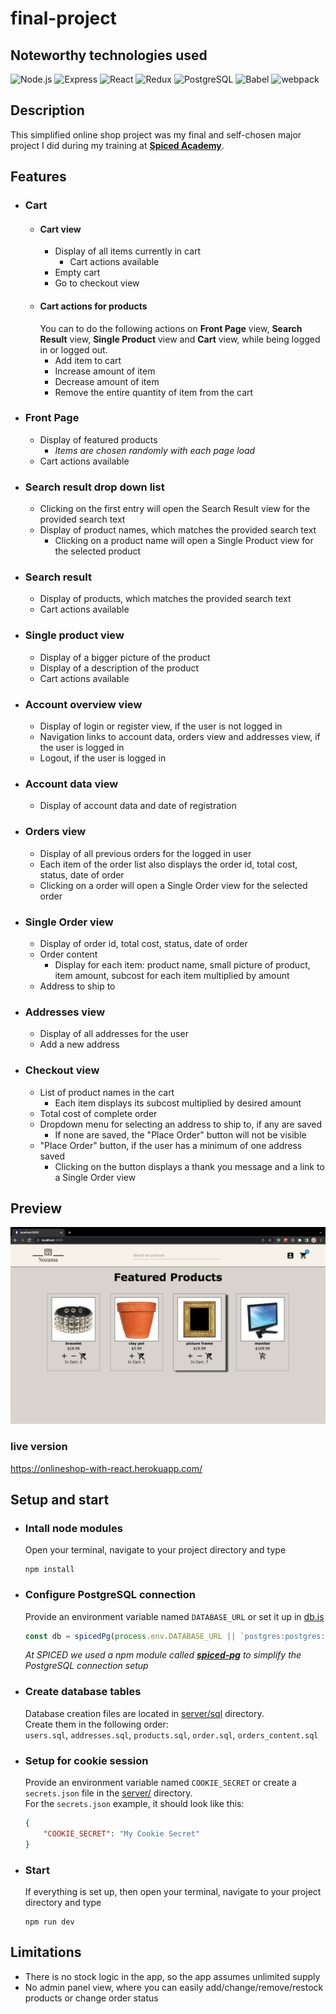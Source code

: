 # **final-project**
## **Noteworthy technologies used**
![Node.js](https://img.shields.io/badge/Node.js-339933?style=for-the-badge&logo=nodedotjs&logoColor=white)
![Express](https://img.shields.io/badge/Express.js-000000?style=for-the-badge&logo=express&logoColor=white)
![React](https://img.shields.io/badge/React-20232A?style=for-the-badge&logo=react&logoColor=61DAFB)
![Redux](https://img.shields.io/badge/Redux-593D88?style=for-the-badge&logo=redux&logoColor=white)
![PostgreSQL](https://img.shields.io/badge/PostgreSQL-316192?style=for-the-badge&logo=postgresql&logoColor=white)
![Babel](https://img.shields.io/badge/Babel-F9DC3E?style=for-the-badge&logo=babel&logoColor=white)
![webpack](https://img.shields.io/badge/Webpack-8DD6F9?style=for-the-badge&logo=Webpack&logoColor=white)
## **Description**
This simplified online shop project was my final and self-chosen major project I did during my training at **[Spiced Academy](https://www.spiced-academy.com/)**.

## **Features**

- ### **Cart**
    - #### **Cart view**
        - Display of all items currently in cart
            - Cart actions available
        - Empty cart
        - Go to checkout view
    - #### **Cart actions for products**
        You can to do the following actions on **Front Page** view, **Search Result** view, **Single Product** view and **Cart** view, while being logged in or logged out.
        - Add item to cart
        - Increase amount of item
        - Decrease amount of item
        - Remove the entire quantity of item from the cart
- ### **Front Page**
    - Display of featured products
        - *Items are chosen randomly with each page load*
    - Cart actions available    
- ### **Search result drop down list**
    - Clicking on the first entry will open the Search Result view for the provided search text
    - Display of product names, which matches the provided search text
        - Clicking on a product name will open a Single Product view for the selected product
- ### **Search result**
    - Display of products, which matches the provided search text
    - Cart actions available
- ### **Single product view**
    - Display of a bigger picture of the product
    - Display of a description of the product
    - Cart actions available
- ### **Account overview view**
    - Display of login or register view, if the user is not logged in
    - Navigation links to account data, orders view and addresses view, if the user is logged in
    - Logout, if the user is logged in
- ### **Account data view**
    - Display of account data and date of registration
- ### **Orders view**
    - Display of all previous orders for the logged in user
    - Each item of the order list also displays the order id, total cost, status, date of order
    - Clicking on a order will open a Single Order view for the selected order
- ### **Single Order view**
    - Display of order id, total cost, status, date of order
    - Order content
        - Display for each item: product name, small picture of product, item amount, subcost for each item multiplied by amount
    - Address to ship to
- ### **Addresses view**
    - Display of all addresses for the user
    - Add a new address
- ### **Checkout view**
    - List of product names in the cart
        - Each item displays its subcost multiplied by desired amount
    - Total cost of complete order  
    - Dropdown menu for selecting an address to ship to, if any are saved
        - If none are saved, the "Place Order" button will not be visible  
    - "Place Order" button, if the user has a minimum of one address saved
        - Clicking on the button displays a thank you message and a link to a Single Order view


## **Preview**
![Project picture](https://raw.githubusercontent.com/sTa42/final-project/master/project_pictures/example_pic.png)
### **live version**
https://onlineshop-with-react.herokuapp.com/

## **Setup and start**
- ### **Intall node modules**
    Open your terminal, navigate to your project directory and type
    ````console
    npm install
    ````
- ### **Configure PostgreSQL connection**
    Provide an environment variable named `DATABASE_URL` or set it up in [db.js](server/middlewares/db.js)
    ````js
    const db = spicedPg(process.env.DATABASE_URL || `postgres:postgres:postgres@localhost:5432/onlineshop`);
    ````
    *At SPICED we used a npm module called **[spiced-pg](https://www.npmjs.com/package/spiced-pg)** to simplify the PostgreSQL connection setup*
- ### **Create database tables**
    Database creation files are located in [server/sql](server/sql) directory.  
    Create them in the following order:  
    `users.sql`, `addresses.sql`, `products.sql`, `order.sql`, `orders_content.sql`
- ### **Setup for cookie session**
    Provide an environment variable named `COOKIE_SECRET` or create a `secrets.json` file in the [server/](server/) directory.  
    For the `secrets.json` example, it should look like this:
    ````json
    {
        "COOKIE_SECRET": "My Cookie Secret"
    }
    ````
- ### **Start**
    If everything is set up, then open your terminal, navigate to your project directory and type
    ````console
    npm run dev
    ````
## **Limitations**
- There is no stock logic in the app, so the app assumes unlimited supply
- No admin panel view, where you can easily add/change/remove/restock products or change order status
